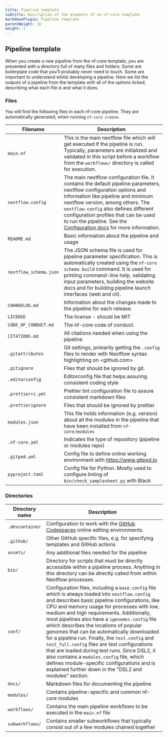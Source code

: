 ```yaml
---
title: Pipeline template
subtitle: Description of the elements of an nf-core template
markdownPlugin: Pipeline template
parentWeight: 10
weight: 1
---
```


## Pipeline template

When you create a new pipeline from the nf-core template, you are presented with
a directory full of many files and folders. Some are boilerplate code that you'll
probably never need to touch. Some are important to understand whilst developing a pipeline.
Here we list the outputs of a pipeline from the template with all of the options ticked,
describing what each file is and what it does.

### Files

You will find the following files in each nf-core pipeline. They are automatically generated, when running `nf-core create`.

| Filename               | Description                                                                                                                                                                                                                                                                                                                                                                                         |
| ---------------------- | --------------------------------------------------------------------------------------------------------------------------------------------------------------------------------------------------------------------------------------------------------------------------------------------------------------------------------------------------------------------------------------------------- |
| `main.nf`              | This is the main nextflow file which will get executed if the pipeline is run. Typically, parameters are initialized and validated in this script before a workflow from the `workflows/` directory is called for execution.                                                                                                                                                                        |
| `nextflow.config`      | The main nextflow configuration file. It contains the default pipeline parameters, nextflow configuration options and information like pipeline and minimum nextflow version, among others. The `nextflow.config` also defines different configuration profiles that can be used to run the pipeline. See the [Configuration docs](/docs/usage/getting_started/configuration) for more information. |
| `README.md`            | Basic information about the pipeline and usage                                                                                                                                                                                                                                                                                                                                                      |
| `nextflow_schema.json` | The JSON schema file is used for pipeline parameter specification. This is automatically created using the `nf-core schema build` command. It is used for printing command-line help, validating input parameters, building the website docs and for building pipeline launch interfaces (web and cli).                                                                                             |
| `CHANGELOG.md`         | Information about the changes made to the pipeline for each release.                                                                                                                                                                                                                                                                                                                                |
| `LICENSE`              | The license - should be MIT                                                                                                                                                                                                                                                                                                                                                                         |
| `CODE_OF_CONDUCT.md`   | The nf-core code of conduct.                                                                                                                                                                                                                                                                                                                                                                        |
| `CITATIONS.md`         | All citations needed when using the pipeline                                                                                                                                                                                                                                                                                                                                                        |
| `.gitattributes`       | Git settings, primarily getting the `.config` files to render with Nextflow syntax highlighting on <github.com>                                                                                                                                                                                                                                                                                     |
| `.gitignore`           | Files that should be ignored by git.                                                                                                                                                                                                                                                                                                                                                                |
| `.editorconfig`        | Editorconfig file that helps assuring consistent coding style                                                                                                                                                                                                                                                                                                                                       |
| `.prettierrc.yml`      | Prettier lint configuration file to assure consistent markdown files                                                                                                                                                                                                                                                                                                                                |
| `.prettierignore`      | Files that should be ignored by prettier                                                                                                                                                                                                                                                                                                                                                            |
| `modules.json`         | This file holds information (e.g. version) about all the modules in the pipeline that have been installed from `nf-core/modules`                                                                                                                                                                                                                                                                    |
| `.nf-core.yml`         | Indicates the type of repository (pipeline or modules repo)                                                                                                                                                                                                                                                                                                                                         |
| `.gitpod.yml`          | Config file to define online working environment with <https://www.gitpod.io>                                                                                                                                                                                                                                                                                                                       |
| `pyproject.toml`       | Config file for Python. Mostly used to configure linting of `bin/check_samplesheet.py` with Black                                                                                                                                                                                                                                                                                                   |

### Directories

| Directory name  | Description                                                                                                                                                                                                                                                                                                                                                                                                                                                                                                                                                                                                                                                                                    |
| --------------- | ---------------------------------------------------------------------------------------------------------------------------------------------------------------------------------------------------------------------------------------------------------------------------------------------------------------------------------------------------------------------------------------------------------------------------------------------------------------------------------------------------------------------------------------------------------------------------------------------------------------------------------------------------------------------------------------------- |
| `.devcontainer` | Configuration to work with the [GitHub Codespaces](https://github.com/features/codespaces) online editing environments.                                                                                                                                                                                                                                                                                                                                                                                                                                                                                                                                                                        |
| `.github/`      | Other GitHub specific files, e.g. for specifying templates and GitHub actions                                                                                                                                                                                                                                                                                                                                                                                                                                                                                                                                                                                                                  |
| `assets/`       | Any additional files needed for the pipeline                                                                                                                                                                                                                                                                                                                                                                                                                                                                                                                                                                                                                                                   |
| `bin/`          | Directory for scripts that must be directly accessible within a pipeline process. Anything in this directory can be directly called from within Nextflow processes.                                                                                                                                                                                                                                                                                                                                                                                                                                                                                                                            |
| `conf/`         | Configuration files, including a `base.config` file which is always loaded into `nextflow.config` and describes basic pipeline configurations, like CPU and memory usage for processes with low, medium and high requirements. Additionally, most pipelines also have a `igenomes.config` file which describes the locations of popular genomes that can be automatically downloaded for a pipeline run. Finally, the `test.config` and `test_full.config` files are test configurations that are loaded during test runs. Since DSL2, it also contains a `modules.config` file, which defines module-specific configurations and is explained further down in the "DSL2 and modules" section. |
| `docs/`         | Markdown files for documenting the pipeline                                                                                                                                                                                                                                                                                                                                                                                                                                                                                                                                                                                                                                                    |
| `modules/`      | Contains pipeline-specific and common nf-core modules                                                                                                                                                                                                                                                                                                                                                                                                                                                                                                                                                                                                                                          |
| `workflows/`    | Contains the main pipeline workflows to be executed in the `main.nf` file                                                                                                                                                                                                                                                                                                                                                                                                                                                                                                                                                                                                                      |
| `subworkflows/` | Contains smaller subworkflows that typically consist out of a few modules chained together                                                                                                                                                                                                                                                                                                                                                                                                                                                                                                                                                                                                     |
